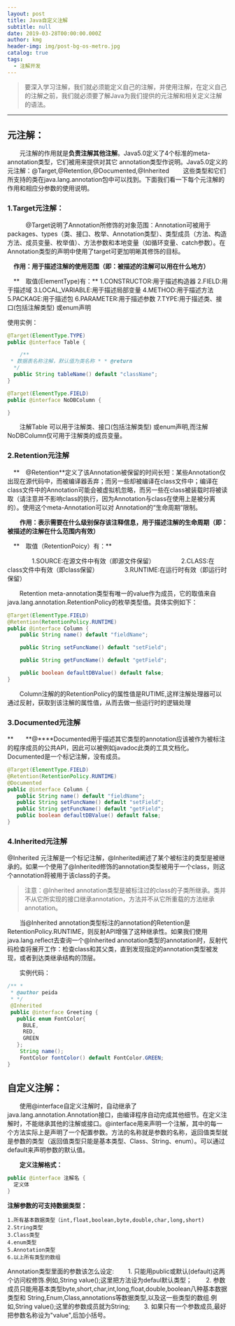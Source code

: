 ```yaml
---
layout: post
title: Java自定义注解
subtitle: null
date: 2019-03-28T00:00:00.000Z
author: kmg
header-img: img/post-bg-os-metro.jpg
catalog: true
tags:
  - 注解开发
---
```

> 要深入学习注解，我们就必须能定义自己的注解，并使用注解，在定义自己的注解之前，我们就必须要了解Java为我们提供的元注解和相关定义注解的语法。

* * *

## **元注解：**

　　元注解的作用就是**负责注解其他注解**。Java5.0定义了4个标准的meta-annotation类型，它们被用来提供对其它 annotation类型作说明。Java5.0定义的元注解：@Target,@Retention,@Documented,@Inherited
　　这些类型和它们所支持的类在java.lang.annotation包中可以找到。下面我们看一下每个元注解的作用和相应分参数的使用说明。
### **1.Target元注解：**

　　　@Target说明了Annotation所修饰的对象范围：Annotation可被用于 packages、types（类、接口、枚举、Annotation类型）、类型成员（方法、构造方法、成员变量、枚举值）、方法参数和本地变量（如循环变量、catch参数）。在Annotation类型的声明中使用了target可更加明晰其修饰的目标。

　**作用：用于描述注解的使用范围（即：被描述的注解可以用在什么地方）**

　**　取值(ElementType)有：**
1.CONSTRUCTOR:用于描述构造器
2.FIELD:用于描述域
3.LOCAL_VARIABLE:用于描述局部变量
4.METHOD:用于描述方法
5.PACKAGE:用于描述包
6.PARAMETER:用于描述参数
7.TYPE:用于描述类、接口(包括注解类型) 或enum声明

使用实例：　　
```Java
@Target(ElementType.TYPE)
public @interface Table {

    /**
 * 数据表名称注解，默认值为类名称 * * @return
  */
  public String tableName() default "className";
}
```
```Java
@Target(ElementType.FIELD)
public @interface NoDBColumn {

}
```
　　注解Table 可以用于注解类、接口(包括注解类型) 或enum声明,而注解NoDBColumn仅可用于注解类的成员变量。


### **2.Retention元注解**

　**　@Retention**定义了该Annotation被保留的时间长短：某些Annotation仅出现在源代码中，而被编译器丢弃；而另一些却被编译在class文件中；编译在class文件中的Annotation可能会被虚拟机忽略，而另一些在class被装载时将被读取（请注意并不影响class的执行，因为Annotation与class在使用上是被分离的）。使用这个meta-Annotation可以对 Annotation的“生命周期”限制。

　　**作用：表示需要在什么级别保存该注释信息，用于描述注解的生命周期（即：被描述的注解在什么范围内有效）**

　**　取值（RetentionPoicy）有：**

　　　　1.SOURCE:在源文件中有效（即源文件保留）
　　　　2.CLASS:在class文件中有效（即class保留）
　　　　3.RUNTIME:在运行时有效（即运行时保留）

　　Retention meta-annotation类型有唯一的value作为成员，它的取值来自java.lang.annotation.RetentionPolicy的枚举类型值。具体实例如下：

```Java
@Target(ElementType.FIELD)
@Retention(RetentionPolicy.RUNTIME)
public @interface Column {
    public String name() default "fieldName";

    public String setFuncName() default "setField";

    public String getFuncName() default "getField";

    public boolean defaultDBValue() default false;
}
```


 　　Column注解的的RetentionPolicy的属性值是RUTIME,这样注解处理器可以通过反射，获取到该注解的属性值，从而去做一些运行时的逻辑处理


### **3.Documented元注解**

**　　**@****Documented用于描述其它类型的annotation应该被作为被标注的程序成员的公共API，因此可以被例如javadoc此类的工具文档化。Documented是一个标记注解，没有成员。


```Java
@Target(ElementType.FIELD)
@Retention(RetentionPolicy.RUNTIME)
@Documented 
public @interface Column {
   public String name() default "fieldName"; 
   public String setFuncName() default "setField"; 
   public String getFuncName() default "getField"; 
   public boolean defaultDBValue() default false;
}
```


### **4.Inherited元注解**

@Inherited 元注解是一个标记注解，@Inherited阐述了某个被标注的类型是被继承的。如果一个使用了@Inherited修饰的annotation类型被用于一个class，则这个annotation将被用于该class的子类。

> 注意：@Inherited annotation类型是被标注过的class的子类所继承。类并不从它所实现的接口继承annotation，方法并不从它所重载的方法继承annotation。

　　当@Inherited annotation类型标注的annotation的Retention是RetentionPolicy.RUNTIME，则反射API增强了这种继承性。如果我们使用java.lang.reflect去查询一个@Inherited annotation类型的annotation时，反射代码检查将展开工作：检查class和其父类，直到发现指定的annotation类型被发现，或者到达类继承结构的顶层。

　　实例代码：

```Java
/** * 
 * @author peida
 * */ 
 @Inherited 
 public @interface Greeting { 
   public enum FontColor{   
     BULE,
     RED,
     GREEN
   };
    String name();
    FontColor fontColor() default FontColor.GREEN;
}
```


## **自定义注解：**

　　使用@interface自定义注解时，自动继承了java.lang.annotation.Annotation接口，由编译程序自动完成其他细节。在定义注解时，不能继承其他的注解或接口。@interface用来声明一个注解，其中的每一个方法实际上是声明了一个配置参数。方法的名称就是参数的名称，返回值类型就是参数的类型（返回值类型只能是基本类型、Class、String、enum）。可以通过default来声明参数的默认值。

　　**定义注解格式：**
　　
```java
public @interface 注解名 {
  定义体
}
```

**注解参数的可支持数据类型：**

    1.所有基本数据类型（int,float,boolean,byte,double,char,long,short)
    2.String类型
    3.Class类型
    4.enum类型
    5.Annotation类型  
    6.以上所有类型的数组

Annotation类型里面的参数该怎么设定: 
　　1. 只能用public或默认(default)这两个访问权修饰.例如,String value();这里把方法设为defaul默认类型；
　　2. 参数成员只能用基本类型byte,short,char,int,long,float,double,boolean八种基本数据类型和 String,Enum,Class,annotations等数据类型,以及这一些类型的数组.例如,String value();这里的参数成员就为String;
　　3. 如果只有一个参数成员,最好把参数名称设为"value",后加小括号。
